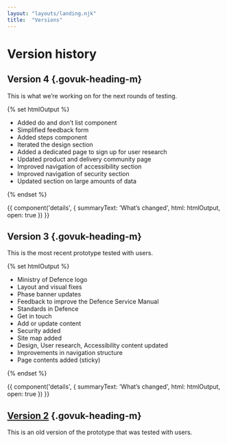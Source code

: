 ```yaml
---
layout: "layouts/landing.njk"
title:  "Versions"
---
```


# Version history

## Version 4 {.govuk-heading-m}

This is what we’re working on for the next rounds of testing.

{% set htmlOutput %}
  <ul class="govuk-list govuk-list--bullet">
    <li>Added do and don’t list component</li>
    <li>Simplified feedback form</li>
    <li>Added steps component</li>
    <li>Iterated the design section</li>
    <li>Added a dedicated page to sign up for user research</li>
    <li>Updated product and delivery community page</li>
    <li>Improved navigation of accessibility section</li>
    <li>Improved navigation of security section</li>
    <li>Updated section on large amounts of data</li>
  </ul>
{% endset %}

{{ component('details', {
  summaryText: 'What’s changed',
  html: htmlOutput,
  open: true
}) }}


## Version 3 {.govuk-heading-m}

This is the most recent prototype tested with users.

{% set htmlOutput %}
  <ul class="govuk-list govuk-list--bullet">
    <li>Ministry of Defence logo</li>
    <li>Layout and visual fixes</li>
    <li>Phase banner updates</li>
    <li>Feedback to improve the Defence Service Manual</li>
    <li>Standards in Defence</li>
    <li>Get in touch</li>
    <li>Add or update content</li>
    <li>Security added</li>
    <li>Site map added</li>
    <li>Design, User research, Accessibility content updated</li>
    <li>Improvements in navigation structure</li>
    <li>Page contents added (sticky)</li>
  </ul>
{% endset %}

{{ component('details', {
  summaryText: 'What’s changed',
  html: htmlOutput,
  open: true
}) }}


## [Version 2](https://dmdsm.herokuapp.com/dsm-home) {.govuk-heading-m}

This is an old version of the prototype that was tested with users.
